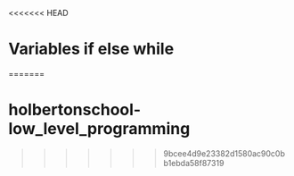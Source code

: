 <<<<<<< HEAD
# Variables if else while
=======
# holbertonschool-low_level_programming
>>>>>>> 9bcee4d9e23382d1580ac90c0bb1ebda58f87319
